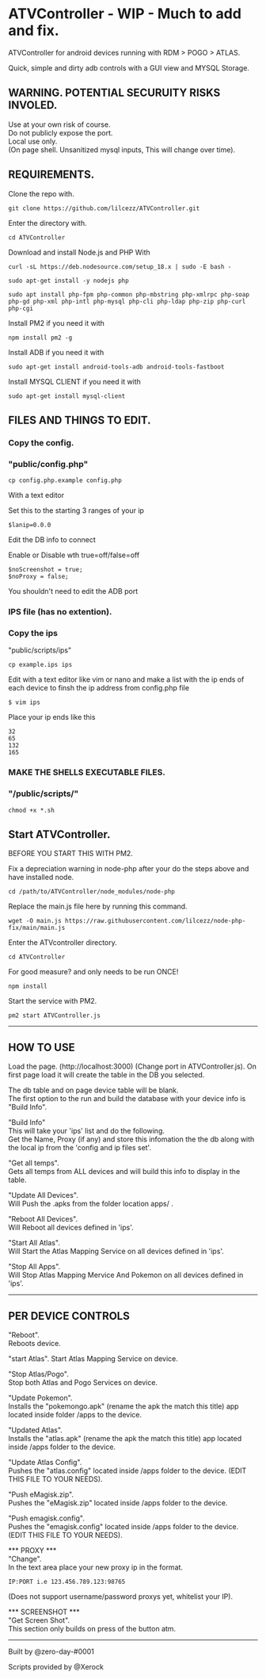 # ATVController - WIP - Much to add and fix. 

ATVController for android devices running with RDM > POGO > ATLAS. 

Quick, simple and dirty adb controls with a GUI view and MYSQL Storage. 

## WARNING. POTENTIAL SECURUITY RISKS INVOLED.

Use at your own risk of course.  
Do not publicly expose the port.  
Local use only.  
(On page shell. Unsanitized mysql inputs, This will change over time).   
  
## REQUIREMENTS.  

Clone the repo with.  
```
git clone https://github.com/lilcezz/ATVController.git
```

Enter the directory with.  
```
cd ATVController
```

Download and install Node.js and PHP With  
```
curl -sL https://deb.nodesource.com/setup_18.x | sudo -E bash -
```

```
sudo apt-get install -y nodejs php
```

```
sudo apt install php-fpm php-common php-mbstring php-xmlrpc php-soap php-gd php-xml php-intl php-mysql php-cli php-ldap php-zip php-curl php-cgi
```

Install PM2 if you need it with  
```
npm install pm2 -g
```

Install ADB if you need it with  
```
sudo apt-get install android-tools-adb android-tools-fastboot
```

Install MYSQL CLIENT if you need it with
```
sudo apt-get install mysql-client  
```

## FILES AND THINGS TO EDIT.  

### Copy the config.   
### "public/config.php"  
```
cp config.php.example config.php
```

With a text editor   

Set this to the starting 3 ranges of your ip  
```
$lanip=0.0.0 
```

Edit the DB info to connect  

Enable or Disable wth true=off/false=off  
```
$noScreenshot = true;
$noProxy = false;
```

You shouldn't need to edit the ADB port  

### IPS file (has no extention).  
### Copy the ips  
"public/scripts/ips"  
```
cp example.ips ips
```

Edit with a text editor like vim or nano and make a list with the ip ends of each device to finsh the ip address from config.php file  
```
$ vim ips
```
Place your ip ends like this  
```
32  
65
132
165
```

### MAKE THE SHELLS EXECUTABLE FILES.  
### "/public/scripts/"  
```
chmod +x *.sh
```

## Start ATVController.  

BEFORE YOU START THIS WITH PM2.  

Fix a depreciation warning in node-php after your do the steps above and have installed node.  
```
cd /path/to/ATVController/node_modules/node-php
```

Replace the main.js file here by running this command.  
```
wget -O main.js https://raw.githubusercontent.com/lilcezz/node-php-fix/main/main.js
```

Enter the ATVcontroller directory.  
```
cd ATVController
```

For good measure? and only needs to be run ONCE!
```
npm install
```

Start the service with PM2.  
```
pm2 start ATVController.js
```
-------------------------------------------------------------------

## HOW TO USE  

Load the page. (http://localhost:3000) (Change port in ATVController.js). 
On first page load it will create the table in the DB you selected.  

The db table and on page device table will be blank.  
The first option to the run and build the database with your device info is "Build Info".  

"Build Info"  
This will take your 'ips' list and do the following.  
Get the Name, Proxy (if any) and store this infomation the the db along with the local ip from the 'config and ip files set'.  

"Get all temps".  
Gets all temps from ALL devices and will build this info to display in the table.  

"Update All Devices".  
Will Push the .apks from the folder location apps/ .  

"Reboot All Devices".   
Will Reboot all devices defined in 'ips'.  

"Start All Atlas".  
Will Start the Atlas Mapping Service on all devices defined in 'ips'.  

"Stop All Apps".  
Will Stop Atlas Mapping Mervice And Pokemon on all devices defined in 'ips'.  

-------------------------------------------------------------------

## PER DEVICE CONTROLS

"Reboot".  
Reboots device.

"start Atlas". 
Start Atlas Mapping Service on device.

"Stop Atlas/Pogo".  
Stop both Atlas and Pogo Services on device.

"Update Pokemon".  
Installs the "pokemongo.apk" (rename the apk the match this title) app located inside folder /apps to the device.  

"Updated Atlas".  
Installs the "atlas.apk" (rename the apk the match this title) app located inside /apps folder to the device.  

"Update Atlas Config".  
Pushes the "atlas.config" located inside /apps folder to the device. (EDIT THIS FILE TO YOUR NEEDS).  

"Push eMagisk.zip".  
Pushes the "eMagisk.zip" located inside /apps folder to the device.

"Push emagisk.config".  
Pushes the "emagisk.config" located inside /apps folder to the device. (EDIT THIS FILE TO YOUR NEEDS).  

*** PROXY ***  
"Change".  
In the text area place your new proxy ip in the format.  
```
IP:PORT i.e 123.456.789.123:98765
```
(Does not support username/password proxys yet, whitelist your IP).  
 
*** SCREENSHOT ***  
"Get Screen Shot".  
This section only builds on press of the button atm.



-------------------------------------------------------------------

Built by @zero-day-#0001  

Scripts provided by @Xerock  

 
